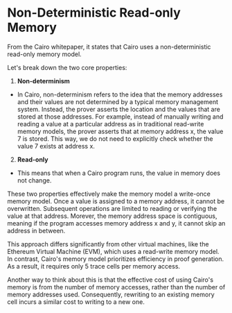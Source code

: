 # Non-Deterministic Read-only Memory
From the Cairo whitepaper, it states that Cairo uses a non-deterministic read-only memory model. 

Let's break down the two core properties:

1. **Non-determinism**
- In Cairo, non-determinism refers to the idea that the memory addresses and their values are not determined by a typical memory management system. Instead, the prover asserts the location and the values that are stored at those addresses. For example, instead of manually writing and reading a value at a particular address as in traditional read-write memory models, the prover asserts that at memory address x, the value 7 is stored. This way, we do not need to explicitly check whether the value 7 exists at address x. 

2. **Read-only**
- This means that when a Cairo program runs, the value in memory does not change. 

These two properties effectively make the memory model a write-once memory model. Once a value is assigned to a memory address, it cannot be overwritten. Subsequent operations are limited to reading or verifying the value at that address. Morever, the memory address space is contiguous, meaning if the program accesses memory address x and y, it cannot skip an address in between.

This approach differs significantly from other virtual machines, like the Ethereum Virtual Machine (EVM), which uses a read-write memory model. In contrast, Cairo's memory model prioritizes efficiency in proof generation. As a result, it requires only 5 trace cells per memory access.

Another way to think about this is that the effective cost of using Cairo's memory is from the number of memory accesses, rather than the number of memory addresses used. Consequently, rewriting to an existing memory cell incurs a similar cost to writing to a new one. 



